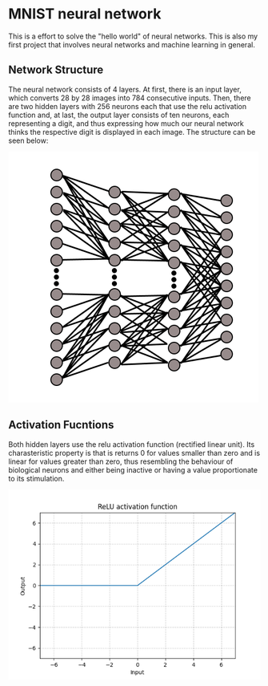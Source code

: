 # MNIST neural network

This is a effort to solve the "hello world" of neural networks. This is also my first project that involves neural networks and machine learning in general.

## Network Structure
The neural network consists of 4 layers. At first, there is an input layer, which converts 28 by 28 images into 784 consecutive inputs. Then, there are two hidden layers with 256 neurons each that use the relu activation function and, at last, the output layer consists of ten neurons, each representing a digit, and thus expressing how much our neural network thinks the respective digit is displayed in each image. The structure can be seen below:

![Structure](/for-readme/structure.png)

## Activation Fucntions
Both hidden layers use the relu activation function (rectified linear unit). Its charasteristic property is that is returns 0 for values smaller than zero and is linear for values greater than zero, thus resembling the behaviour of biological neurons and either being inactive or having a value proportionate to its stimulation.

![Relu](/for-readme/relu.png)
